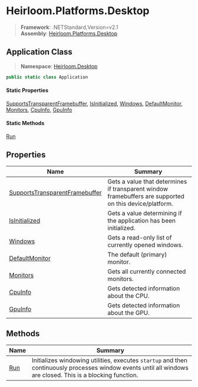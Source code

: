 # Heirloom.Platforms.Desktop

> **Framework**: .NETStandard,Version=v2.1  
> **Assembly**: [Heirloom.Platforms.Desktop][0]  

## Application Class

> **Namespace**: [Heirloom.Desktop][0]  

```cs
public static class Application
```

#### Static Properties

[SupportsTransparentFramebuffer][1], [IsInitialized][2], [Windows][3], [DefaultMonitor][4], [Monitors][5], [CpuInfo][6], [GpuInfo][7]

#### Static Methods

[Run][8]

## Properties

| Name                                | Summary                                                                                                |
|-------------------------------------|--------------------------------------------------------------------------------------------------------|
| [SupportsTransparentFramebuffer][1] | Gets a value that determines if transparent window framebuffers are supported on this device/platform. |
| [IsInitialized][2]                  | Gets a value determining if the application has been initialized.                                      |
| [Windows][3]                        | Gets a read-only list of currently opened windows.                                                     |
| [DefaultMonitor][4]                 | The default (primary) monitor.                                                                         |
| [Monitors][5]                       | Gets all currently connected monitors.                                                                 |
| [CpuInfo][6]                        | Gets detected information about the CPU.                                                               |
| [GpuInfo][7]                        | Gets detected information about the GPU.                                                               |

## Methods

| Name     | Summary                                                                                                                                                      |
|----------|--------------------------------------------------------------------------------------------------------------------------------------------------------------|
| [Run][8] | Initializes windowing utilities, executes `startup` and then continuously processes window events until all windows are closed. This is a blocking function. |

[0]: ../../Heirloom.Platforms.Desktop.md
[1]: Application/SupportsTransparentFramebuffer.md
[2]: Application/IsInitialized.md
[3]: Application/Windows.md
[4]: Application/DefaultMonitor.md
[5]: Application/Monitors.md
[6]: Application/CpuInfo.md
[7]: Application/GpuInfo.md
[8]: Application/Run.md
